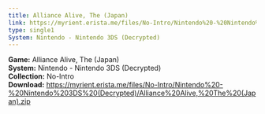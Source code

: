 ```yaml
---
title: Alliance Alive, The (Japan)
link: https://myrient.erista.me/files/No-Intro/Nintendo%20-%20Nintendo%203DS%20(Decrypted)/Alliance%20Alive,%20The%20(Japan).zip
type: single1
System: Nintendo - Nintendo 3DS (Decrypted)
---
```

<b>Game:</b> Alliance Alive, The (Japan)<br>
<b>System:</b> Nintendo - Nintendo 3DS (Decrypted)<br>
<b>Collection:</b> No-Intro<br>
<b>Download:</b> https://myrient.erista.me/files/No-Intro/Nintendo%20-%20Nintendo%203DS%20(Decrypted)/Alliance%20Alive,%20The%20(Japan).zip